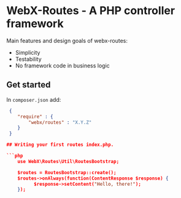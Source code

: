 # WebX-Routes - A PHP controller framework

Main features and design goals of webx-routes:
* Simplicity
* Testability
* No framework code in business logic

## Get started

In `composer.json` add:

```json
 {
    "require" : {
        "webx/routes" : "X.Y.Z"
    }
 }

## Writing your first routes index.php.

```php
    use WebX\Routes\Util\RoutesBootstrap;

    $routes = RoutesBootstrap::create();
    $routes->onAlways(function(ContentResponse $response) {
          $response->setContent("Hello, there!");
    });
```

